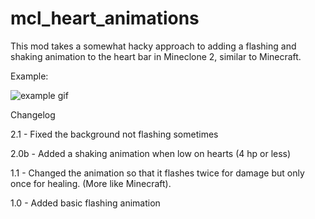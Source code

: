 # mcl_heart_animations

This mod takes a somewhat hacky approach to adding a flashing and shaking animation to the heart bar in Mineclone 2, similar to Minecraft.

Example:

![example gif](https://github.com/fennelfox/fennelfox.github.io/blob/5701ad0dcbe730c5384db691483407c6cff59fc1/demo3.gif)

Changelog

2.1 - Fixed the background not flashing sometimes

2.0b - Added a shaking animation when low on hearts (4 hp or less)

1.1 - Changed the animation so that it flashes twice for damage but only once for healing. (More like Minecraft).

1.0 - Added basic flashing animation
